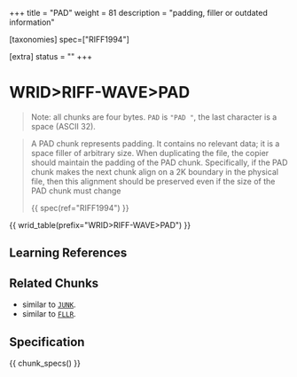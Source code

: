 +++
title = "PAD"
weight = 81
description = "padding, filler or outdated information"

[taxonomies]
spec=["RIFF1994"]

[extra]
status = ""
+++

# WRID>RIFF-WAVE>PAD

> Note: all chunks are four bytes. `PAD` is `"PAD "`, the last character is a space (ASCII 32).


> A PAD chunk represents padding. It contains no relevant data; it is a space filler of arbitrary size. When duplicating the file, the copier should maintain the padding of the PAD chunk. Specifically, if the PAD chunk makes the next chunk align on a 2K boundary in the physical file, then this alignment should be preserved even if the size of the PAD chunk must change
>
> {{ spec(ref="RIFF1994") }}


{{ wrid_table(prefix="WRID>RIFF-WAVE>PAD") }}


## Learning References

## Related Chunks

 * similar to [`JUNK`](@/chunk/junk.md).
 * similar to [`FLLR`](@/chunk/fllr.md).

## Specification

{{ chunk_specs() }}

